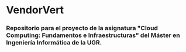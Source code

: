 # VendorVert

### Repositorio para el proyecto de la asignatura "Cloud Computing: Fundamentos e Infraestructuras" del Máster en Ingeniería Informática de la UGR.

